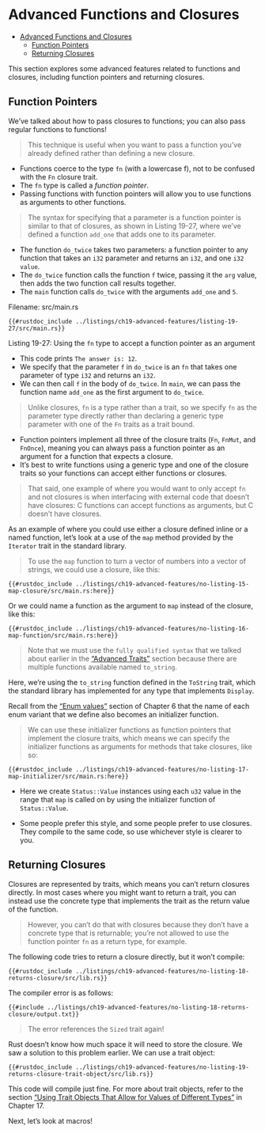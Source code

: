 # Advanced Functions and Closures

<!--ts-->
* [Advanced Functions and Closures](#advanced-functions-and-closures)
   * [Function Pointers](#function-pointers)
   * [Returning Closures](#returning-closures)

<!-- Created by https://github.com/ekalinin/github-markdown-toc -->
<!-- Added by: runner, at: Thu Jan  5 10:42:18 UTC 2023 -->

<!--te-->

This section explores some advanced features related to functions and closures,
including function pointers and returning closures.

## Function Pointers

We’ve talked about how to pass closures to functions; you can also pass regular
functions to functions!

> This technique is useful when you want to pass a
> function you’ve already defined rather than defining a new closure.

- Functions coerce to the type `fn` (with a lowercase f), not to be confused with the `Fn`
  closure trait.
- The `fn` type is called a *function pointer*.
- Passing functions with function pointers will allow you to use functions as arguments to other functions.

> The syntax for specifying that a parameter is a function pointer is similar to
> that of closures, as shown in Listing 19-27, where we’ve defined a function
`add_one` that adds one to its parameter.

- The function `do_twice` takes two
  parameters: a function pointer to any function that takes an `i32` parameter
  and returns an `i32`, and one `i32 value`.
- The `do_twice` function calls the
  function `f` twice, passing it the `arg` value, then adds the two function call
  results together.
- The `main` function calls `do_twice` with the arguments
  `add_one` and `5`.

<span class="filename">Filename: src/main.rs</span>

```rust, ignore
{{#rustdoc_include ../listings/ch19-advanced-features/listing-19-27/src/main.rs}}
```

<span class="caption">Listing 19-27: Using the `fn` type to accept a function
pointer as an argument</span>

- This code prints `The answer is: 12`.
- We specify that the parameter `f` in
  `do_twice` is an `fn` that takes one parameter of type `i32` and returns an
  `i32`.
- We can then call `f` in the body of `do_twice`. In `main`, we can pass
  the function name `add_one` as the first argument to `do_twice`.

> Unlike closures, `fn` is a type rather than a trait, so we specify `fn` as the
> parameter type directly rather than declaring a generic type parameter with one
> of the `Fn` traits as a trait bound.

- Function pointers implement all three of the closure traits (`Fn`, `FnMut`, and
  `FnOnce`), meaning you can always pass a function pointer as an argument for a
  function that expects a closure.
- It’s best to write functions using a generic
  type and one of the closure traits so your functions can accept either
  functions or closures.

> That said, one example of where you would want to only accept `fn` and not
> closures is when interfacing with external code that doesn’t have closures: C
> functions can accept functions as arguments, but C doesn’t have closures.

As an example of where you could use either a closure defined inline or a named
function, let’s look at a use of the `map` method provided by the `Iterator`
trait in the standard library.

> To use the `map` function to turn a vector of
> numbers into a vector of strings, we could use a closure, like this:

```rust, ignore
{{#rustdoc_include ../listings/ch19-advanced-features/no-listing-15-map-closure/src/main.rs:here}}
```

Or we could name a function as the argument to `map` instead of the closure,
like this:

```rust, ignore
{{#rustdoc_include ../listings/ch19-advanced-features/no-listing-16-map-function/src/main.rs:here}}
```

> Note that we must use the `fully qualified syntax` that we talked about earlier
> in the [“Advanced Traits”][advanced-traits]<!-- ignore --> section because
> there are multiple functions available named `to_string`.

Here, we’re using the
`to_string` function defined in the `ToString` trait, which the standard
library has implemented for any type that implements `Display`.

Recall from the [“Enum values”][enum-values]<!-- ignore --> section of Chapter
6 that the name of each enum variant that we define also becomes an initializer
function.

> We can use these initializer functions as function pointers that
> implement the closure traits, which means we can specify the initializer
> functions as arguments for methods that take closures, like so:

```rust, ignore
{{#rustdoc_include ../listings/ch19-advanced-features/no-listing-17-map-initializer/src/main.rs:here}}
```

- Here we create `Status::Value` instances using each `u32` value in the range
  that `map` is called on by using the initializer function of `Status::Value`.

- Some people prefer this style, and some people prefer to use closures. They
  compile to the same code, so use whichever style is clearer to you.

## Returning Closures

Closures are represented by traits, which means you can’t return closures
directly. In most cases where you might want to return a trait, you can instead
use the concrete type that implements the trait as the return value of the
function.

> However, you can’t do that with closures because they don’t have a
> concrete type that is returnable; you’re not allowed to use the function
> pointer `fn` as a return type, for example.

The following code tries to return a closure directly, but it won’t compile:

```rust,ignore,does_not_compile
{{#rustdoc_include ../listings/ch19-advanced-features/no-listing-18-returns-closure/src/lib.rs}}
```

The compiler error is as follows:

```console
{{#include ../listings/ch19-advanced-features/no-listing-18-returns-closure/output.txt}}
```

> The error references the `Sized` trait again!

Rust doesn’t know how much space
it will need to store the closure. We saw a solution to this problem earlier.
We can use a trait object:

```rust,noplayground
{{#rustdoc_include ../listings/ch19-advanced-features/no-listing-19-returns-closure-trait-object/src/lib.rs}}
```

This code will compile just fine. For more about trait objects, refer to the
section [“Using Trait Objects That Allow for Values of Different
Types”][using-trait-objects-that-allow-for-values-of-different-types]<!--
ignore --> in Chapter 17.

Next, let’s look at macros!

[advanced-traits]:
ch19-03-advanced-traits.html#advanced-traits

[enum-values]: ch06-01-defining-an-enum.html#enum-values

[using-trait-objects-that-allow-for-values-of-different-types]:
ch17-02-trait-objects.html#using-trait-objects-that-allow-for-values-of-different-types
